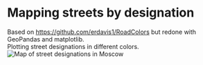 # Mapping streets by designation
Based on https://github.com/erdavis1/RoadColors but redone with GeoPandas and matplotlib.  
Plotting street designations in different colors.  
![Map of street designations in Moscow](images/moscow_english.png?raw=true "Map of street designations in Moscow")  
